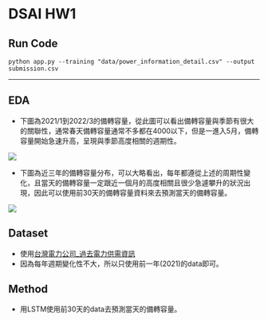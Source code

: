 # DSAI HW1

## Run Code

```
python app.py --training "data/power_information_detail.csv" --output submission.csv
```

---

## EDA
* 下圖為2021/1到2022/3的備轉容量，從此圖可以看出備轉容量與季節有很大的關聯性，通常春天備轉容量通常不多都在4000以下，但是一進入5月，備轉容量開始急速升高，呈現與季節高度相關的週期性。

![](https://i.imgur.com/gmGYr53.png)

* 下圖為近三年的備轉容量分布，可以大略看出，每年都遵從上述的周期性變化，且當天的備轉容量一定跟近一個月的高度相關且很少急遽攀升的狀況出現，因此可以使用前30天的備轉容量資料來去預測當天的備轉容量。

![](https://i.imgur.com/UPegiwq.png)

## Dataset

* 使用[台灣電力公司_過去電力供需資訊](https://data.gov.tw/dataset/19995)
* 因為每年週期變化性不大，所以只使用前一年(2021)的data即可。

## Method

* 用LSTM使用前30天的data去預測當天的備轉容量。





